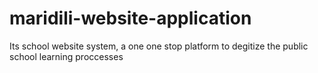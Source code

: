 # maridili-website-application
Its school website system, a one one stop platform to degitize the public school learning proccesses
